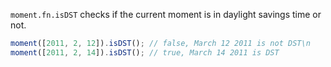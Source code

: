 `moment.fn.isDST` checks if the current moment is in daylight savings time or not.


```javascript
moment([2011, 2, 12]).isDST(); // false, March 12 2011 is not DST\n
moment([2011, 2, 14]).isDST(); // true, March 14 2011 is DST
```
